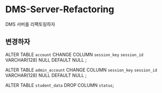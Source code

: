 # DMS-Server-Refactoring
DMS 서버를 리팩토링하자

## 변경하자
ALTER TABLE `account` CHANGE COLUMN `session_key` `session_id` VARCHAR(128) NULL DEFAULT NULL ;

ALTER TABLE `admin_account` CHANGE COLUMN `session_key` `session_id` VARCHAR(128) NULL DEFAULT NULL ;

ALTER TABLE `student_data` DROP COLUMN `status`;

